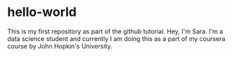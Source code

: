 # hello-world
This is my first repository as part of the github tutorial.
Hey, I'm Sara. I'm a data science student and currently I am doing this as a part of my coursera course by John Hopkin's University.
